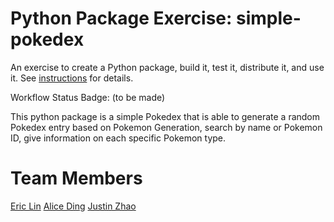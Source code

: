 # Python Package Exercise: simple-pokedex

An exercise to create a Python package, build it, test it, distribute it, and use it. See [instructions](./instructions.md) for details.

Workflow Status Badge: (to be made)

This python package is a simple Pokedex that is able to generate a random Pokedex entry based on Pokemon Generation, search by name or Pokemon ID, give information on each specific Pokemon type.

# Team Members

[Eric Lin]('https://github.com/exl7954')
[Alice Ding](https://github.com/ayd2134)
[Justin Zhao](https://github.com/zhaojustin)
